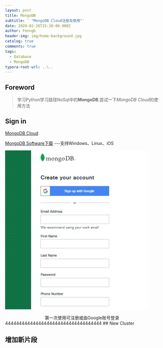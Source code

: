 ```yaml
---
layout: post
title: MongoDB
subtitle: ' "MongoDB Cloud注册及使用"'
date: 2020-02-26T15:30:00.000Z
author: Fenngb
header-img: img/home-background.jpg
catalog: true
comments: true
tags:
  - Database
  - MongoDB
typora-root-url: ..\..
---
```


## Foreword
> 学习Python学习路径NoSql中的**MongoDB**,尝试一下*MongoDB Cloud*的使用方法



## Sign in
[MongoDB Cloud](https://www.mongodb.com/cloud/atlas/signup)

[MongoDB Software下载](https://www.mongodb.com/download-center/community)          ---支持Windows、Linux、iOS

![register](/img/DB/MongoDB/2020_02_26/register.jpg)



<center>第一次使用可注册或由Google账号登录</center>
44444444444444444444444444444444444
## New Cluster

## 增加新片段
